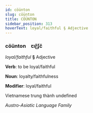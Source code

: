 ```yaml
---
id: cöünton
slug: cöünton
title: CÖÜNTON
sidebar_position: 313
hoverText: loyal/faithful § Adjective
---
```


### cöünton&emsp;<span kind="abugida">ꞇıɽ̃ʄc̃</span>

*loyal/faithful* **§** Adjective

**Verb**: to be loyal/faithful

**Noun**: loyalty/faithfulness

**Modifier**: loyal/faithful

Vietnamese trung thành undefined

*Austro-Asiatic Language Family*